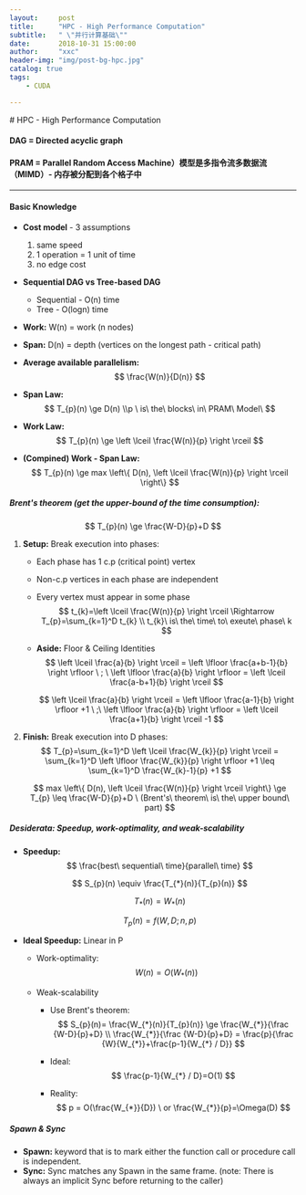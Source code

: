```yaml
---
layout:     post
title:      "HPC - High Performance Computation"
subtitle:   " \"并行计算基础\""
date:       2018-10-31 15:00:00
author:     "xxc"
header-img: "img/post-bg-hpc.jpg"
catalog: true
tags:
    - CUDA 

---
```

<head>
    <script src="https://cdn.mathjax.org/mathjax/latest/MathJax.js?config=TeX-AMS-MML_HTMLorMML" type="text/javascript"></script>
    <script type="text/x-mathjax-config">
        MathJax.Hub.Config({
            tex2jax: {
            skipTags: ['script', 'noscript', 'style', 'textarea', 'pre'],
            inlineMath: [['$','$']]
            }
        });
    </script>
</head>
# HPC - High Performance Computation

#### DAG = Directed acyclic graph

#### PRAM = Parallel Random Access Machine）模型是多指令流多数据流（MIMD）- 内存被分配到各个格子中 

------

#### Basic Knowledge

- **Cost model** - 3 assumptions

  1. same speed 
  2. 1 operation = 1 unit of time
  3. no edge cost

- **Sequential  DAG vs Tree-based DAG**

  - Sequential - O(n) time
  - Tree - O(logn) time

- **Work:** W(n) = work (n nodes)

- **Span:** D(n) = depth (vertices on the longest path - critical path)

- **Average available parallelism:** 
  $$
  \frac{W(n)}{D(n)}
  $$

- **Span Law:** 
  $$
  T_{p}(n) \ge D(n) \\p \ is\ the\ blocks\ in\ PRAM\ Model\
  $$

- **Work Law:** 
  $$
  T_{p}(n) \ge \left \lceil \frac{W(n)}{p} \right \rceil
  $$

- **(Compined) Work - Span Law:** 
  $$
  T_{p}(n) \ge max \left\{  D(n), \left \lceil \frac{W(n)}{p} \right \rceil \right\}
  $$

##### Brent's theorem (get the upper-bound of the time consumption): 

$$
T_{p}(n) \ge \frac{W-D}{p}+D
$$

1. **Setup:** Break  execution into phases:

   - Each phase has 1 c.p (critical point) vertex

   - Non-c.p vertices in each phase are independent

   - Every vertex must appear in some phase
     $$
     t_{k}=\left \lceil \frac{W(n)}{p} \right \rceil \Rightarrow T_{p}=\sum_{k=1}^D t_{k}	\\ t_{k}\ is\ the\ time\ to\ exeute\ phase\ k
     $$

   - **Aside:** Floor & Ceiling Identities
      $$
      \left \lceil \frac{a}{b} \right \rceil = \left \lfloor \frac{a+b-1}{b} \right \rfloor \ ; \ \left \lfloor \frac{a}{b} \right \rfloor = \left \lceil \frac{a-b+1}{b} \right \rceil
      $$

      $$
       \left \lceil \frac{a}{b} \right \rceil = \left \lfloor \frac{a-1}{b} \right \rfloor +1 \ ;\ \left \lfloor \frac{a}{b} \right \rfloor = \left \lceil \frac{a+1}{b} \right \rceil -1
      $$

2. **Finish:** Break execution into D phases: 
   $$
   T_{p}=\sum_{k=1}^D  \left \lceil \frac{W_{k}}{p} \right \rceil = \sum_{k=1}^D  \left \lfloor \frac{W_{k}}{p} \right \rfloor +1 \leq \sum_{k=1}^D  \frac{W_{k}-1}{p} +1
   $$

   $$
   max \left\{  D(n), \left \lceil \frac{W(n)}{p} \right \rceil \right\} \ge T_{p} \leq \frac{W-D}{p}+D \ (Brent's\ theorem\ is\ the\ upper bound\ part)
   $$




##### Desiderata: Speedup, work-optimality, and weak-scalability

- **Speedup:**
  $$
  \frac{best\ sequential\ time}{parallel\ time}
  $$

  $$
  S_{p}(n) \equiv \frac{T_{*}(n)}{T_{p}(n)}
  $$

  $$
  T_{*}(n)=W_{*}(n)
  $$

  $$
  T_{p}(n)=f(W,D;n,p)
  $$

- **Ideal Speedup:** Linear in P

  - Work-optimality:  
      $$
      W(n)=O(W_{*}(n))
      $$

  - Weak-scalability
    - Use Brent's theorem: 
      $$
      S_{p}(n)= \frac{W_{*}(n)}{T_{p}(n)} \ge \frac{W_{*}}{\frac {W-D}{p}+D}  \\ \frac{W_{*}}{\frac {W-D}{p}+D} = \frac{p}{\frac {W}{W_{*}}+\frac{p-1}{W_{*} / D}}
      $$

    - Ideal:
      $$
      \frac{p-1}{W_{*} / D}=O(1) 
      $$

    - Reality: 
      $$
      p = O(\frac{W_{*}}{D}) \ or \frac{W_{*}}{p}=\Omega(D)
      $$
      
##### Spawn & Sync

- **Spawn:** keyword that is to mark either the function call or procedure call is independent. 
- **Sync:** Sync matches any Spawn in the same frame. (note: There is always an implicit Sync before returning to the caller)